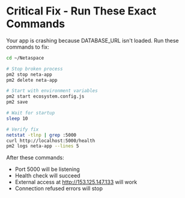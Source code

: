 # Critical Fix - Run These Exact Commands

Your app is crashing because DATABASE_URL isn't loaded. Run these commands to fix:

```bash
cd ~/Netaspace

# Stop broken process
pm2 stop neta-app
pm2 delete neta-app

# Start with environment variables
pm2 start ecosystem.config.js
pm2 save

# Wait for startup
sleep 10

# Verify fix
netstat -tlnp | grep :5000
curl http://localhost:5000/health
pm2 logs neta-app --lines 5
```

After these commands:
- Port 5000 will be listening
- Health check will succeed
- External access at http://153.125.147.133 will work
- Connection refused errors will stop